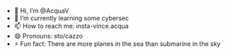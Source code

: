- 👋 Hi, I’m @AcquaV
- 🌱 I’m currently learning some cybersec
- 📫 How to reach me: insta-vince.acqua
- 😄 Pronouns: sto/cazzo
- ⚡ Fun fact: There are more planes in the sea than submarine in the sky

<!---
AcquaV/AcquaV is a ✨ special ✨ repository because its `README.md` (this file) appears on your GitHub profile.
You can click the Preview link to take a look at your changes.
--->
